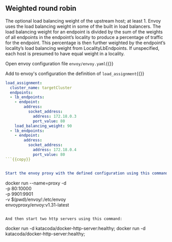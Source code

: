## Weighted round robin

The optional load balancing weight of the upstream host; at least 1. Envoy uses the load balancing weight in some of the built in load balancers. The load balancing weight for an endpoint is divided by the sum of the weights of all endpoints in the endpoint’s locality to produce a percentage of traffic for the endpoint. This percentage is then further weighted by the endpoint’s locality’s load balancing weight from LocalityLbEndpoints. If unspecified, each host is presumed to have equal weight in a locality.

Open envoy configuration file `envoy/envoy.yaml`{{}}

Add to envoy's configuration the definition of `load_assignment`{{}}
```yaml
load_assignment:
  cluster_name: targetCluster
  endpoints:
  - lb_endpoints:
    - endpoint:
        address:
          socket_address:
            address: 172.18.0.3
            port_value: 80
    load_balancing_weight: 90
  - lb_endpoints:
    - endpoint:
        address:
          socket_address:
            address: 172.18.0.4
            port_value: 80
```{{copy}}


Start the envoy proxy with the defined configuration using this command:

```
docker run --name=proxy -d \
  -p 80:10000 \
  -p 9901:9901 \
  -v $(pwd)/envoy/:/etc/envoy \
  envoyproxy/envoy:v1.31-latest
```{{execute}}

And then start two http servers using this command:
```
docker run -d katacoda/docker-http-server:healthy;
docker run -d katacoda/docker-http-server:healthy;
```{{execute}}
